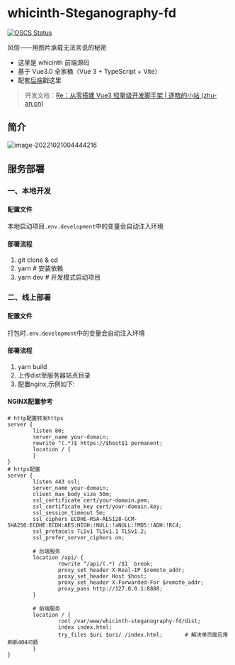 # whicinth-Steganography-fd

[![OSCS Status](https://www.oscs1024.com/platform/badge/xhdd123321/whicinth-steganography-fd.svg?size=small)](https://www.oscs1024.com/project/xhdd123321/whicinth-steganography-fd?ref=badge_small)

风信——用图片承载无法言说的秘密

- 这里是 whicinth 前端源码
- 基于 Vue3.0 全家桶（Vue 3 + TypeScript + Vite）
- 配套[后端](https://github.com/xhdd123321/whicinth-Steganography-bd)戳这里

> 开发文档：[Re：从零搭建 Vue3 轻量级开发脚手架 | 逐暗的小站 (zhu-an.cn)](https://www.zhu-an.cn/todo/Re：从零搭建Vue3轻量级开发脚手架/)

## 简介

![image-20221021004444216](https://img.zhu-an.cn/img/20221021004444.png)

## 服务部署

### 一、本地开发

#### 配置文件
本地启动项目`.env.development`中的变量会自动注入环境

#### 部署流程
1. git clone & cd
2. yarn # 安装依赖
3. yarn dev # 开发模式启动项目

### 二、线上部署

#### 配置文件
打包时`.env.development`中的变量会自动注入环境

#### 部署流程
1. yarn build
2. 上传dist至服务器站点目录
3. 配置nginx,示例如下:

#### NGINX配置参考
```shell
# http配置转发https
server {
        listen 80;
        server_name your-domain;
        rewrite ^(.*)$ https://$host$1 permanent;
        location / {
        }
}
# https配置
server {
        listen 443 ssl;
        server_name your-domain;
        client_max_body_size 50m;
        ssl_certificate cert/your-domain.pem;
        ssl_certificate_key cert/your-domain.key;
        ssl_session_timeout 5m;
        ssl_ciphers ECDHE-RSA-AES128-GCM-SHA256:ECDHE:ECDH:AES:HIGH:!NULL:!aNULL:!MD5:!ADH:!RC4;
        ssl_protocols TLSv1 TLSv1.1 TLSv1.2;
        ssl_prefer_server_ciphers on;

        # 后端服务
        location /api/ {
                rewrite ^/api/(.*) /$1  break;
                proxy_set_header X-Real-IP $remote_addr;
                proxy_set_header Host $host;
                proxy_set_header X-Forwarded-For $remote_addr;
                proxy_pass http://127.0.0.1:8888;
        }
        
        # 前端服务
        location / {
                root /var/www/whicinth-steganography-fd/dist;
                index index.html;
                try_files $uri $uri/ /index.html;       # 解决单页面应用刷新404问题
        }
}
```